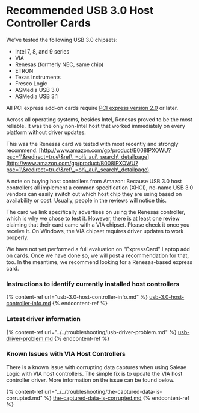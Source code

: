 # Recommended USB 3.0 Host Controller Cards

We've tested the following USB 3.0 chipsets:

* Intel 7, 8, and 9 series
* VIA
* Renesas (formerly NEC, same chip)
* ETRON
* Texas Instruments
* Fresco Logic
* ASMedia USB 3.0
* ASMedia USB 3.1

All PCI express add-on cards require [PCI express version 2.0](https://en.wikipedia.org/wiki/PCI\_Express#PCI\_Express\_2.0) or later.

Across all operating systems, besides Intel, Renesas proved to be the most reliable. It was the only non-Intel host that worked immediately on every platform without driver updates.

This was the Renesas card we tested with most recently and strongly recommend: [http://www.amazon.com/gp/product/B008IPXOWU?psc=1\&redirect=true\&ref\_=oh\_aui\_search\_detailpage](http://www.amazon.com/gp/product/B008IPXOWU?psc=1\&redirect=true\&ref\_=oh\_aui\_search\_detailpage)

A note on buying host controllers from Amazon: Because USB 3.0 host controllers all implement a common specification (XHCI), no-name USB 3.0 vendors can easily switch out which host chip they are using based on availability or cost. Usually, people in the reviews will notice this.

The card we link specifically advertises on using the Renesas controller, which is why we chose to test it. However, there is at least one review claiming that their card came with a VIA chipset. Please check it once you receive it. On Windows, the VIA chipset requires driver updates to work properly.

We have not yet performed a full evaluation on "ExpressCard" Laptop add on cards. Once we have done so, we will post a recommendation for that, too. In the meantime, we recommend looking for a Renesas-based express card.

### Instructions to identify currently installed host controllers

{% content-ref url="usb-3.0-host-controller-info.md" %}
[usb-3.0-host-controller-info.md](usb-3.0-host-controller-info.md)
{% endcontent-ref %}

### Latest driver information

{% content-ref url="../../troubleshooting/usb-driver-problem.md" %}
[usb-driver-problem.md](../../troubleshooting/usb-driver-problem.md)
{% endcontent-ref %}

### Known Issues with VIA Host Controllers

There is a known issue with corrupting data captures when using Saleae Logic with VIA host controllers. The simple fix is to update the VIA host controller driver. More information on the issue can be found below.

{% content-ref url="../../troubleshooting/the-captured-data-is-corrupted.md" %}
[the-captured-data-is-corrupted.md](../../troubleshooting/the-captured-data-is-corrupted.md)
{% endcontent-ref %}



